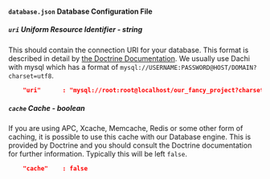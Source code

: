 #### `database.json` Database Configuration File
##### `uri` Uniform Resource Identifier *- string*
This should contain the connection URI for your database. This format is described in detail by
[the Doctrine Documentation](http://docs.doctrine-project.org/projects/doctrine-dbal/en/latest/reference/configuration.html#connecting-using-a-url).
We usually use Dachi with mysql which has a format of `mysql://USERNAME:PASSWORD@HOST/DOMAIN?charset=utf8`.
```json
	"uri"      : "mysql://root:root@localhost/our_fancy_project?charset=utf8",
```
##### `cache` Cache *- boolean*
If you are using APC, Xcache, Memcache, Redis or some other form of caching, it is possible to use this cache with our
Database engine. This is provided by Doctrine and you should consult the Doctrine documentation for further information.
Typically this will be left `false`.
```json
	"cache"    : false
```